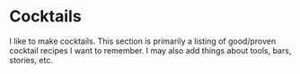 # Cocktails

I like to make cocktails. This section is primarily a listing of good/proven cocktail recipes I want to remember. I may also add things about tools, bars, stories, etc. 
